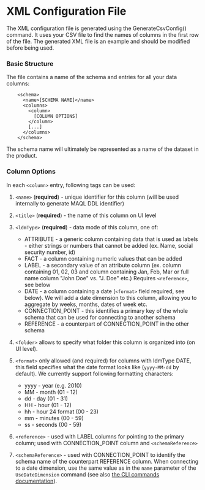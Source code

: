 # XML Configuration File

The XML configuration file is generated using the GenerateCsvConfig() command. It uses your CSV file to find the names of columns in the first row of the file. The generated XML file is an example and should be modified before being used.

### Basic Structure
The file contains a name of the schema and entries for all your data columns:

        <schema>
          <name>[SCHEMA NAME]</name>
          <columns>
            <column>
              [COLUMN OPTIONS]
            </column>
            [...]
          </columns>
        </schema>

The schema name will ultimately be represented as a name of the dataset in the product.

### Column Options
In each `<column>` entry, following tags can be used:

1. `<name>` (**required**) - unique identifier for this column (will be used internally to generate MAQL DDL identifier)
2. `<title>` (**required**) - the name of this column on UI level
3. `<ldmType>` (**required**) - data mode of this column, one of:

    * ATTRIBUTE - a generic column containing data that is used as labels - either strings or numbers that cannot be added (ex. Name, social security number, id)
    * FACT - a column containing numeric values that can be added 
    * LABEL - a secondary value of an attribute column (ex. column containing 01, 02, 03 and column containing Jan, Feb, Mar or full name column "John Doe" vs. "J. Doe" etc.) Requires `<reference>`, see below
    * DATE - a column containing a date (`<format>` field required, see below). We will add a date dimension to this column, allowing you to aggregate by weeks, months, dates of week etc.
    * CONNECTION_POINT - this identifies a primary key of the whole schema that can be used for connecting to another schema
    * REFERENCE - a counterpart of CONNECTION_POINT in the other schema

4. `<folder>` allows to specify what folder this column is organized into (on UI level). 
5. `<format>` only allowed (and required) for columns with ldmType DATE, this field specifies what the date format looks like (`yyyy-MM-dd` by default). We currently support following formatting characters:
	- yyyy - year (e.g. 2010)
	- MM - month (01 - 12)
	- dd - day (01 - 31)
	- HH - hour (01 - 12)
	- hh - hour 24 format (00 - 23)
	- mm - minutes (00 - 59)
	- ss - seconds (00 - 59)
6. `<reference>` - used with LABEL columns for pointing to the primary column; used with CONNECTION_POINT column and `<schemaReference>`
7. `<schemaReference>` - used with CONNECTION_POINT to identify the schema name of the counterpart REFERENCE column. When connecting to a date dimension, use the same value as in the `name` parameter of the `UseDateDimension` command (see also [the CLI commands documentation](http://developer.gooddata.com/gooddata-cl/cli-commands.html#time_dimension_connector_commands)).
